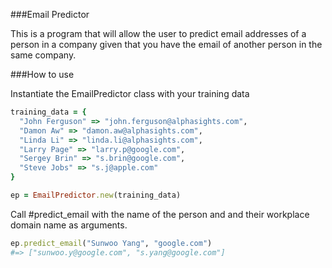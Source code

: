 ###Email Predictor

This is a program that will allow the user to predict email addresses of a person in a company given that you have the email of another person in the same company.

###How to use

Instantiate the EmailPredictor class with your training data

```ruby
training_data = {
  "John Ferguson" => "john.ferguson@alphasights.com",
  "Damon Aw" => "damon.aw@alphasights.com",
  "Linda Li" => "linda.li@alphasights.com",
  "Larry Page" => "larry.p@google.com",
  "Sergey Brin" => "s.brin@google.com",
  "Steve Jobs" => "s.j@apple.com"
}

ep = EmailPredictor.new(training_data)
```

Call #predict_email with the name of the person and and their workplace domain name as arguments.

```ruby
ep.predict_email("Sunwoo Yang", "google.com") 
#=> ["sunwoo.y@google.com", "s.yang@google.com"]
```
